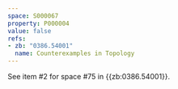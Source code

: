 ```yaml
---
space: S000067
property: P000004
value: false
refs:
- zb: "0386.54001"
  name: Counterexamples in Topology
---
```


See item #2 for space #75 in {{zb:0386.54001}}.
